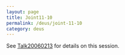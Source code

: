 ```yaml
---
layout: page
title: Joint11-10
permalink: /deus/joint-11-10
category: deus
---
```

See [Talk20060213](talk-20060213) for details on this session.
